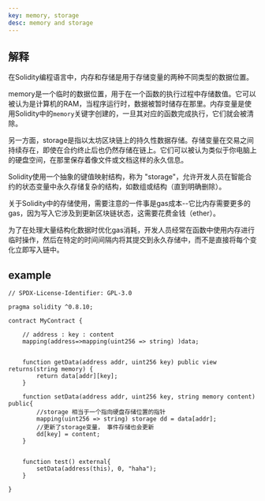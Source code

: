 ```yaml
---
key: memory, storage
desc: memory and storage
---
```




## 解释

在Solidity编程语言中，内存和存储是用于存储变量的两种不同类型的数据位置。

memory是一个临时的数据位置，用于在一个函数的执行过程中存储数值。它可以被认为是计算机的RAM，当程序运行时，数据被暂时储存在那里。内存变量是使用Solidity中的`memory`关键字创建的，一旦其对应的函数完成执行，它们就会被清除。

另一方面，storage是指以太坊区块链上的持久性数据存储。存储变量在交易之间持续存在，即使在合约终止后也仍然存储在链上。它们可以被认为类似于你电脑上的硬盘空间，在那里保存着像文件或文档这样的永久信息。

Solidity使用一个抽象的键值映射结构，称为 "storage"，允许开发人员在智能合约的状态变量中永久存储复杂的结构，如数组或结构（直到明确删除）。

关于Solidity中的存储使用，需要注意的一件事是gas成本--它比内存需要更多的gas，因为写入它涉及到更新区块链状态，这需要花费金钱（ether）。

为了在处理大量结构化数据时优化gas消耗，开发人员经常在函数中使用内存进行临时操作，然后在特定的时间间隔内将其提交到永久存储中，而不是直接将每个变化立即写入链中。





## example

```solidity
// SPDX-License-Identifier: GPL-3.0

pragma solidity ^0.8.10;

contract MyContract {

    // address : key : content
    mapping(address=>mapping(uint256 => string) )data;


    function getData(address addr, uint256 key) public view  returns(string memory) {
        return data[addr][key];
    }

    function setData(address addr, uint256 key, string memory content) public{
        //storage 相当于一个指向硬盘存储位置的指针
        mapping(uint256 => string) storage dd = data[addr];
        //更新了storage变量， 事件存储也会更新
        dd[key] = content;
    }


    function test() external{
        setData(address(this), 0, "haha");
    }

}

```

